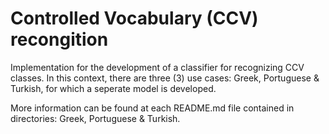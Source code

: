 # Controlled Vocabulary (CCV) recongition

Implementation for the development of a classifier for recognizing CCV classes. In this context, there are three (3) use cases: Greek, Portuguese & Turkish, for which a seperate model is developed.

More information can be found at each README.md file contained in directories: Greek, Portuguese & Turkish.



